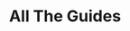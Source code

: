 ---
layout: guide
title:  All The Guides
excerpt: "A List Of Guides"
comments: false
redirect_to: https://docs.zeigren.com/
---